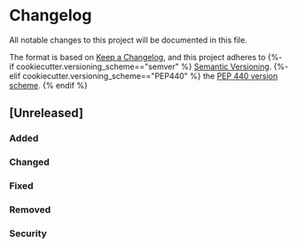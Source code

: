 # Changelog
All notable changes to this project will be documented in this
file.

The format is based on [Keep a
Changelog](https://keepachangelog.com/en/1.0.0/), and this project adheres to
{%- if cookiecutter.versioning_scheme=="semver" %}
[Semantic Versioning](https://semver.org/spec/v2.0.0.html).
{%- elif cookiecutter.versioning_scheme=="PEP440" %}
the [PEP 440 version scheme](https://peps.python.org/pep-0440/#version-scheme).
{% endif %}

## [Unreleased]
### Added
### Changed
### Fixed
### Removed
### Security
